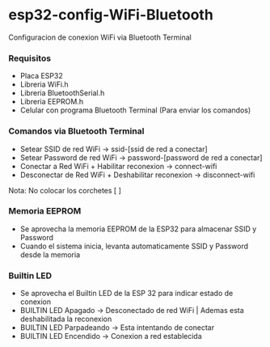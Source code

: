 # esp32-config-WiFi-Bluetooth
Configuracion de conexion WiFi via Bluetooth Terminal

### Requisitos
- Placa ESP32
- Libreria WiFi.h
- Libreria BluetoothSerial.h
- Libreria EEPROM.h
- Celular con programa Bluetooth Terminal (Para enviar los comandos)

### Comandos via Bluetooth Terminal
- Setear SSID de red WiFi -> ssid-[ssid de red a conectar]
- Setear Password de red WiFi -> password-[password de red a conectar]
- Conectar a Red WiFi + Habilitar reconexion -> connect-wifi
- Desconectar de Red WiFi + Deshabilitar reconexion -> disconnect-wifi

Nota: No colocar los corchetes [ ]

### Memoria EEPROM
- Se aprovecha la memoria EEPROM de la ESP32 para almacenar SSID y Password
- Cuando el sistema inicia, levanta automaticamente SSID y Password desde la memoria

### Builtin LED
- Se aprovecha el Builtin LED de la ESP 32 para indicar estado de conexion
- BUILTIN LED Apagado -> Desconectado de red WiFi | Ademas esta deshabilitada la reconexion
- BUILTIN LED Parpadeando -> Esta intentando de conectar
- BUILTIN LED Encendido -> Conexion a red establecida

